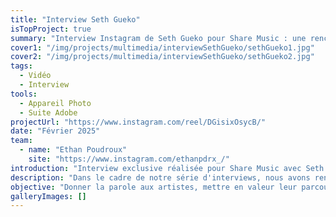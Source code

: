 ```yaml
---
title: "Interview Seth Gueko"
isTopProject: true
summary: "Interview Instagram de Seth Gueko pour Share Music : une rencontre avec un artiste qui fait bouger la scène rap."
cover1: "/img/projects/multimedia/interviewSethGueko/sethGueko1.jpg"
cover2: "/img/projects/multimedia/interviewSethGueko/sethGueko2.jpg"
tags:
  - Vidéo
  - Interview
tools:
  - Appareil Photo
  - Suite Adobe
projectUrl: "https://www.instagram.com/reel/DGisixOsycB/"
date: "Février 2025"
team:
  - name: "Ethan Poudroux"
    site: "https://www.instagram.com/ethanpdrx_/"
introduction: "Interview exclusive réalisée pour Share Music avec Seth Gueko, figure confirmée de la scène rap francophone."
description: "Dans le cadre de notre série d'interviews, nous avons rencontré Seth Gueko pour parler de son actu, de son processus créatif et de sa vision de la scène rap. En tant que photographe et vidéaste, j'ai assuré la captation et le montage de l'interview, tout en veillant à conserver l'esthétique visuelle propre à Share Music. Ce format, diffusé sur Instagram, vise à offrir un échange authentique et percutant entre l'artiste et notre communauté."
objective: "Donner la parole aux artistes, mettre en valeur leur parcours et créer un contenu qualitatif et accessible pour les fans de rap, tout en renforçant l'image de Share Music comme média de référence."
galleryImages: []
---
```

